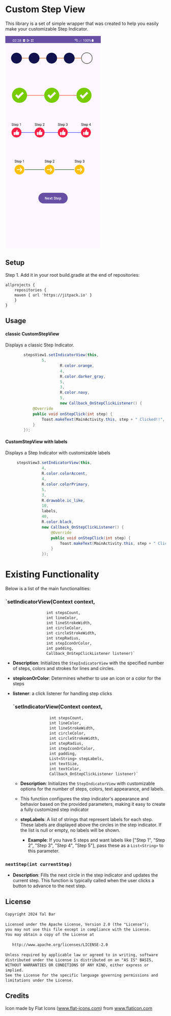# Custom Step View
This library is a set of simple wrapper that was created to help you easily make your customizable Step Indicator.

<img src="https://github.com/TalBar4444/CustomStepView/blob/master/screenshot.png" width="300">

## Setup
Step 1. Add it in your root build.gradle at the end of repositories:
```
allprojects {
    repositories {
	maven { url 'https://jitpack.io' }
    }
}
```
## Usage

#### classic CustomStepView
Displays a classic Step Indicator. 

```java
        stepsView1.setIndicatorView(this,
                5,
                        R.color.orange,
                        4,
                        R.color.darker_gray,
                        5,
                        3,
                        R.color.navy,
                        5,
                        new Callback_OnStepClickListener() {
            @Override
            public void onStepClick(int step) {
                Toast.makeText(MainActivity.this, step + " Clicked!!", Toast.LENGTH_SHORT).show();
            }
        });
```

#### CustomStepView with labels
Displays a Step Indicator with customizable labels

```java
     stepsView3.setIndicatorView(this,
                4,
                R.color.colorAccent,
                4,
                R.color.colorPrimary,
                5,
                3,
                R.drawable.ic_like,
                10,
                labels,
                40,
                R.color.black,
                new Callback_OnStepClickListener() {
                    @Override
                    public void onStepClick(int step) {
                        Toast.makeText(MainActivity.this, step + " Clicked!!", Toast.LENGTH_SHORT).show();
                    }
                });
```

# Existing Functionality
Below is a list of the main functionalities:

### `setIndicatorView(Context context,
                      int stepsCount,
                      int lineColor,
                      int lineStrokeWidth,
                      int circleColor,
                      int circleStrokeWidth,
                      int stepRadius,
                      int stepIconOrColor,
                      int padding,
                      Callback_OnStepClickListener listener)`

- **Description**: Initializes the `StepIndicatorView` with the specified number of steps, colors and strokes for lines and circles.
- **stepIconOrColor**: Determines whether to use an icon or a color for the steps
- **listener**: a click listener for handling step clicks

  ### `setIndicatorView(Context context,
                      int stepsCount,
                      int lineColor,
                      int lineStrokeWidth,
                      int circleColor,
                      int circleStrokeWidth,
                      int stepRadius,
                      int stepIconOrColor,
                      int padding,
                      List<String> stepLabels,
                      int textSize,
                      int textColor,
                      Callback_OnStepClickListener listener)`

  - **Description**: Initializes the `StepIndicatorView` with customizable options for the number of steps, colors, text appearance, and labels.
  - This function configures the step indicator's appearance and behavior based on the provided parameters, making it easy to create a fully customized step indicator

  - **stepLabels**: A list of strings that represent labels for each step. These labels are displayed above the circles in the step indicator. If the list is null or empty, no labels will be shown.
    - **Example**: If you have 5 steps and want labels like ["Step 1", "Step 2", "Step 3", "Step 4", "Step 5"], pass these as a `List<String>` to this parameter.


### `nextStep(int currentStep)`

- **Description**: Fills the next circle in the step indicator and updates the current step.
 This function is typically called when the user clicks a button to advance to the next step.


## License

    Copyright 2024 Tal Bar

    Licensed under the Apache License, Version 2.0 (the "License");
    you may not use this file except in compliance with the License.
    You may obtain a copy of the License at

       http://www.apache.org/licenses/LICENSE-2.0

    Unless required by applicable law or agreed to in writing, software
    distributed under the License is distributed on an "AS IS" BASIS,
    WITHOUT WARRANTIES OR CONDITIONS OF ANY KIND, either express or implied.
    See the License for the specific language governing permissions and
    limitations under the License.
      
## Credits
Icon made by Flat Icons (www.flat-icons.com) from www.flaticon.com
